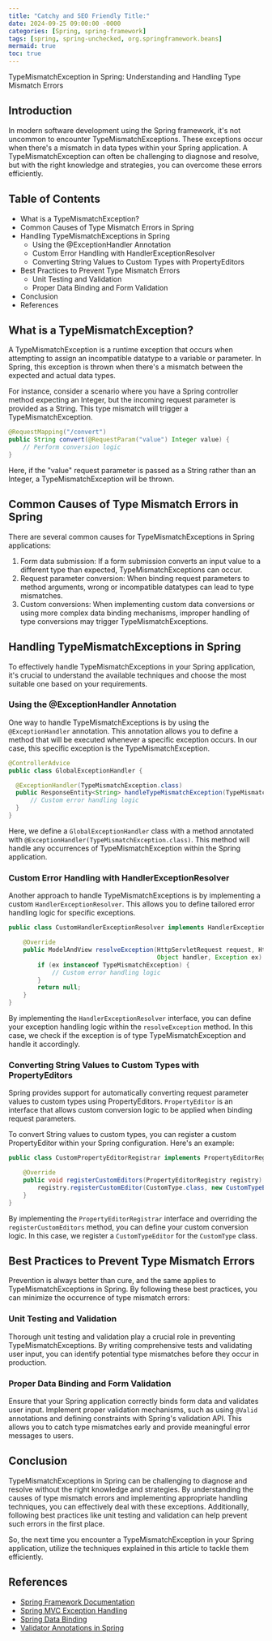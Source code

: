 ```yaml
---
title: "Catchy and SEO Friendly Title:"
date: 2024-09-25 09:00:00 -0000
categories: [Spring, spring-framework]
tags: [spring, spring-unchecked, org.springframework.beans]
mermaid: true
toc: true
---
```


TypeMismatchException in Spring: Understanding and Handling Type Mismatch Errors

## Introduction
In modern software development using the Spring framework, it's not uncommon to encounter TypeMismatchExceptions. These exceptions occur when there's a mismatch in data types within your Spring application. A TypeMismatchException can often be challenging to diagnose and resolve, but with the right knowledge and strategies, you can overcome these errors efficiently.

## Table of Contents
- What is a TypeMismatchException?
- Common Causes of Type Mismatch Errors in Spring
- Handling TypeMismatchExceptions in Spring
   - Using the @ExceptionHandler Annotation
   - Custom Error Handling with HandlerExceptionResolver
   - Converting String Values to Custom Types with PropertyEditors
- Best Practices to Prevent Type Mismatch Errors
   - Unit Testing and Validation
   - Proper Data Binding and Form Validation
- Conclusion
- References

## What is a TypeMismatchException?
A TypeMismatchException is a runtime exception that occurs when attempting to assign an incompatible datatype to a variable or parameter. In Spring, this exception is thrown when there's a mismatch between the expected and actual data types.

For instance, consider a scenario where you have a Spring controller method expecting an Integer, but the incoming request parameter is provided as a String. This type mismatch will trigger a TypeMismatchException.

```java
@RequestMapping("/convert")
public String convert(@RequestParam("value") Integer value) {
    // Perform conversion logic
}
```

Here, if the "value" request parameter is passed as a String rather than an Integer, a TypeMismatchException will be thrown.

## Common Causes of Type Mismatch Errors in Spring
There are several common causes for TypeMismatchExceptions in Spring applications:

1. Form data submission: If a form submission converts an input value to a different type than expected, TypeMismatchExceptions can occur.
2. Request parameter conversion: When binding request parameters to method arguments, wrong or incompatible datatypes can lead to type mismatches.
3. Custom conversions: When implementing custom data conversions or using more complex data binding mechanisms, improper handling of type conversions may trigger TypeMismatchExceptions.

## Handling TypeMismatchExceptions in Spring
To effectively handle TypeMismatchExceptions in your Spring application, it's crucial to understand the available techniques and choose the most suitable one based on your requirements.

### Using the @ExceptionHandler Annotation
One way to handle TypeMismatchExceptions is by using the `@ExceptionHandler` annotation. This annotation allows you to define a method that will be executed whenever a specific exception occurs. In our case, this specific exception is the TypeMismatchException.

```java
@ControllerAdvice
public class GlobalExceptionHandler {

  @ExceptionHandler(TypeMismatchException.class)
  public ResponseEntity<String> handleTypeMismatchException(TypeMismatchException ex) {
      // Custom error handling logic
  }
}
```

Here, we define a `GlobalExceptionHandler` class with a method annotated with `@ExceptionHandler(TypeMismatchException.class)`. This method will handle any occurrences of TypeMismatchException within the Spring application.

### Custom Error Handling with HandlerExceptionResolver
Another approach to handle TypeMismatchExceptions is by implementing a custom `HandlerExceptionResolver`. This allows you to define tailored error handling logic for specific exceptions.

```java
public class CustomHandlerExceptionResolver implements HandlerExceptionResolver {

    @Override
    public ModelAndView resolveException(HttpServletRequest request, HttpServletResponse response,
                                         Object handler, Exception ex) {
        if (ex instanceof TypeMismatchException) {
            // Custom error handling logic
        }
        return null;
    }
}
```

By implementing the `HandlerExceptionResolver` interface, you can define your exception handling logic within the `resolveException` method. In this case, we check if the exception is of type TypeMismatchException and handle it accordingly.

### Converting String Values to Custom Types with PropertyEditors
Spring provides support for automatically converting request parameter values to custom types using PropertyEditors. `PropertyEditor` is an interface that allows custom conversion logic to be applied when binding request parameters.

To convert String values to custom types, you can register a custom PropertyEditor within your Spring configuration. Here's an example:

```java
public class CustomPropertyEditorRegistrar implements PropertyEditorRegistrar {

    @Override
    public void registerCustomEditors(PropertyEditorRegistry registry) {
        registry.registerCustomEditor(CustomType.class, new CustomTypeEditor());
    }
}
```

By implementing the `PropertyEditorRegistrar` interface and overriding the `registerCustomEditors` method, you can define your custom conversion logic. In this case, we register a `CustomTypeEditor` for the `CustomType` class.

## Best Practices to Prevent Type Mismatch Errors
Prevention is always better than cure, and the same applies to TypeMismatchExceptions in Spring. By following these best practices, you can minimize the occurrence of type mismatch errors:

### Unit Testing and Validation
Thorough unit testing and validation play a crucial role in preventing TypeMismatchExceptions. By writing comprehensive tests and validating user input, you can identify potential type mismatches before they occur in production.

### Proper Data Binding and Form Validation
Ensure that your Spring application correctly binds form data and validates user input. Implement proper validation mechanisms, such as using `@Valid` annotations and defining constraints with Spring's validation API. This allows you to catch type mismatches early and provide meaningful error messages to users.

## Conclusion
TypeMismatchExceptions in Spring can be challenging to diagnose and resolve without the right knowledge and strategies. By understanding the causes of type mismatch errors and implementing appropriate handling techniques, you can effectively deal with these exceptions. Additionally, following best practices like unit testing and validation can help prevent such errors in the first place.

So, the next time you encounter a TypeMismatchException in your Spring application, utilize the techniques explained in this article to tackle them efficiently.

## References
- [Spring Framework Documentation](https://docs.spring.io/spring-framework/docs/current/reference/html/index.html)
- [Spring MVC Exception Handling](https://www.baeldung.com/spring-mvc-exception-handling)
- [Spring Data Binding](https://www.baeldung.com/spring-data-binding-and-validation)
- [Validator Annotations in Spring](https://www.baeldung.com/spring-validator-annotations)